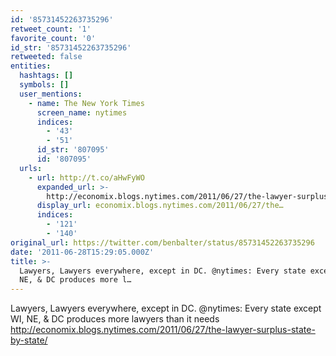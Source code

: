 ```yaml
---
id: '85731452263735296'
retweet_count: '1'
favorite_count: '0'
id_str: '85731452263735296'
retweeted: false
entities:
  hashtags: []
  symbols: []
  user_mentions:
    - name: The New York Times
      screen_name: nytimes
      indices:
        - '43'
        - '51'
      id_str: '807095'
      id: '807095'
  urls:
    - url: http://t.co/aHwFyWO
      expanded_url: >-
        http://economix.blogs.nytimes.com/2011/06/27/the-lawyer-surplus-state-by-state/
      display_url: economix.blogs.nytimes.com/2011/06/27/the…
      indices:
        - '121'
        - '140'
original_url: https://twitter.com/benbalter/status/85731452263735296
date: '2011-06-28T15:29:05.000Z'
title: >-
  Lawyers, Lawyers everywhere, except in DC. @nytimes: Every state except WI,
  NE, & DC produces more l…
---
```


Lawyers, Lawyers everywhere, except in DC. @nytimes: Every state except WI, NE, & DC produces more lawyers than it needs http://economix.blogs.nytimes.com/2011/06/27/the-lawyer-surplus-state-by-state/